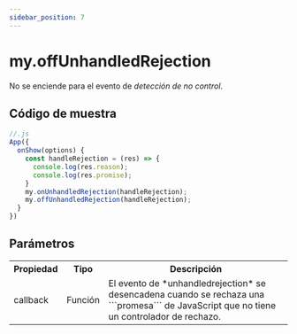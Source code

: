 ```yaml
---
sidebar_position: 7
---
```


# my.offUnhandledRejection
No se enciende para el evento de *detección de no control*.

## Código de muestra

```js
//.js
App({
  onShow(options) {
    const handleRejection = (res) => {
      console.log(res.reason);
      console.log(res.promise);
    }
    my.onUnhandledRejection(handleRejection);
    my.offUnhandledRejection(handleRejection);
  }
})
```
## Parámetros

<table>
    <tr>
        <th>Propiedad</th>
        <th>Tipo</th>
        <th>Descripción</th>
    </tr>
     <tr>
        <td>callback</td>
        <td>Función</td>
        <td>El evento de *unhandledrejection* se desencadena cuando se rechaza una ```promesa``` de JavaScript que no tiene un controlador de rechazo.</td>
     </tr>
</table>

